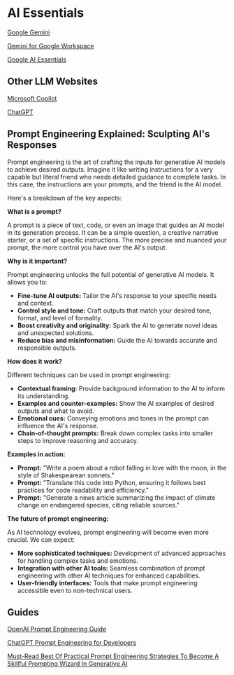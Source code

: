 # AI Essentials

[Google Gemini](https://gemini.google.com/app)

[Gemini for Google Workspace](https://inthecloud.withgoogle.com/gemini-for-google-workspace-prompt-guide/dl-cd.html)

[Google AI Essentials](https://grow.google/ai-essentials/)

## Other LLM Websites

[Microsoft Copilot](https://copilot.microsoft.com/)

[ChatGPT](https://chat.openai.com/)

## Prompt Engineering Explained: Sculpting AI's Responses

Prompt engineering is the art of crafting the inputs for generative AI models to achieve desired outputs. Imagine it like writing instructions for a very capable but literal friend who needs detailed guidance to complete tasks. In this case, the instructions are your prompts, and the friend is the AI model.

Here's a breakdown of the key aspects:

**What is a prompt?**

A prompt is a piece of text, code, or even an image that guides an AI model in its generation process. It can be a simple question, a creative narrative starter, or a set of specific instructions. The more precise and nuanced your prompt, the more control you have over the AI's output.

**Why is it important?**

Prompt engineering unlocks the full potential of generative AI models. It allows you to:

* **Fine-tune AI outputs:** Tailor the AI's response to your specific needs and context.
* **Control style and tone:** Craft outputs that match your desired tone, format, and level of formality.
* **Boost creativity and originality:** Spark the AI to generate novel ideas and unexpected solutions.
* **Reduce bias and misinformation:** Guide the AI towards accurate and responsible outputs.

**How does it work?**

Different techniques can be used in prompt engineering:

* **Contextual framing:** Provide background information to the AI to inform its understanding.
* **Examples and counter-examples:** Show the AI examples of desired outputs and what to avoid.
* **Emotional cues:** Conveying emotions and tones in the prompt can influence the AI's response.
* **Chain-of-thought prompts:** Break down complex tasks into smaller steps to improve reasoning and accuracy.

**Examples in action:**

* **Prompt:** "Write a poem about a robot falling in love with the moon, in the style of Shakespearean sonnets."
* **Prompt:** "Translate this code into Python, ensuring it follows best practices for code readability and efficiency."
* **Prompt:** "Generate a news article summarizing the impact of climate change on endangered species, citing reliable sources."

**The future of prompt engineering:**

As AI technology evolves, prompt engineering will become even more crucial. We can expect:

* **More sophisticated techniques:** Development of advanced approaches for handling complex tasks and emotions.
* **Integration with other AI tools:** Seamless combination of prompt engineering with other AI techniques for enhanced capabilities.
* **User-friendly interfaces:** Tools that make prompt engineering accessible even to non-technical users.


## Guides

[OpenAI Prompt Engineering Guide](https://platform.openai.com/docs/guides/prompt-engineering/)

[ChatGPT Prompt Engineering for Developers](https://www.deeplearning.ai/short-courses/chatgpt-prompt-engineering-for-developers/)

[Must-Read Best Of Practical Prompt Engineering Strategies To Become A Skillful Prompting Wizard In Generative AI](https://www.forbes.com/sites/lanceeliot/2023/12/28/must-read-best-of-practical-prompt-engineering-strategies-to-become-a-skillful-prompting-wizard-in-generative-ai/?sh=4d05d27f19cd)